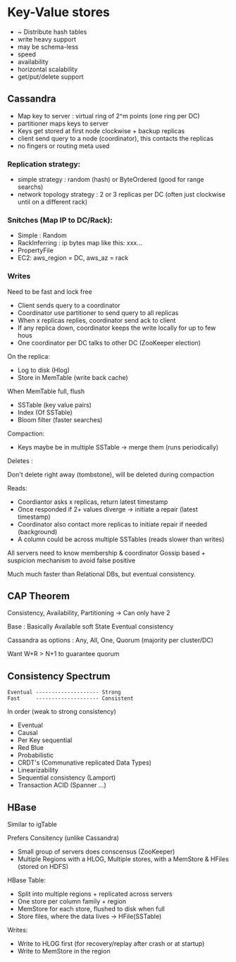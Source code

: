 # Key-Value stores

- ~ Distribute hash tables 
- write heavy support
- may be schema-less
- speed
- availability
- horizontal scalability
- get/put/delete support

## Cassandra

- Map key to server : virtual ring of 2^m points (one ring per DC)
- partitioner maps keys to server
- Keys get stored at first node clockwise + backup replicas
- client send query to a node (coordinator),  this contacts the replicas
- no fingers or routing meta used

### Replication strategy: 

- simple strategy : random (hash) or ByteOrdered (good for range searchs)
- network topology strategy : 2 or 3 replicas per DC (often just clockwise until on a different rack) 

### Snitches (Map IP to DC/Rack):

- Simple : Random
- RackInferring : ip bytes map like this: xxx.<DC>.<Rack>.<Node>
- PropertyFile
- EC2: aws_region = DC, aws_az = rack

### Writes
Need to be fast and lock free

- Client sends query to a coordinator
- Coordinator use partitioner to send query to all replicas
- When x replicas replies, coordinator send ack to client 
- If any replica down, coordinator keeps the write locally for up to few hous
- One coordinator per DC talks to other DC (ZooKeeper election)

On the replica:
- Log to disk (Hlog)
- Store in MemTable (write back cache)

When MemTable full, flush

- SSTable (key value pairs)
- Index (Of SSTable)
- Bloom filter (faster searches)

Compaction:

- Keys maybe be in multiple SSTable -> merge them (runs periodically)

Deletes :

Don't delete right away (tombstone), will be deleted during compaction

Reads:

- Coordiantor asks x replicas, return latest timestamp
- Once responded if 2+ values diverge -> initiate a repair (latest timestamp)
- Coordinator also contact more replicas to initiate repair if needed (background)
- A column could be across multiple SSTables (reads slower than writes)

All servers need to know membership & coordinator
Gossip based + suspicion mechanism to avoid false positive

Much much faster than Relational DBs, but eventual consistency.

## CAP Theorem
Consistency, Availability, Partitioning -> Can only have 2

Base : Basically Available soft State  Eventual consistency

Cassandra as options : Any, All, One, Quorum (majority per cluster/DC)

Want W+R > N+1 to guarantee quorum 

## Consistency Spectrum

```
Eventual -------------------- Strong
Fast     -------------------- Consistent
```

In order (weak to strong consistency)
- Eventual
- Causal
- Per Key sequential
- Red Blue
- Probabilistic
- CRDT's (Communative replicated Data Types)
- Linearizability
- Sequential consistency (Lamport)
- Transaction ACID  (Spanner ...)

## HBase
Similar to  igTable

Prefers Consitency (unlike Cassandra)

- Small group of servers does conscensus (ZooKeeper)
- Multiple Regions with a HLOG, Multiple stores, with a MemStore & HFiles (stored on HDFS)

HBase Table:

- Split into multiple regions + replicated across servers
- One store per column family + region
- MemStore for each store, flushed to disk when full
- Store files, where the data lives -> HFile(SSTable)

Writes:

- Write to HLOG first (for recovery/replay after crash or at startup)
- Write to MemStore in the region